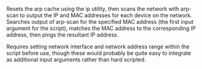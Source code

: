 Resets the arp cache using the ip utility, then scans the network with arp-scan to output the IP and MAC addresses for each device on the network. Searches output of arp-scan for the specified MAC address (the first input argument for the script), matches the MAC address to the corresponding IP address, then pings the resultant IP address.

Requires setting network interface and network address range within the script before use, though these would probably be quite easy to integrate as additional input arguments rather than hard scripted.
